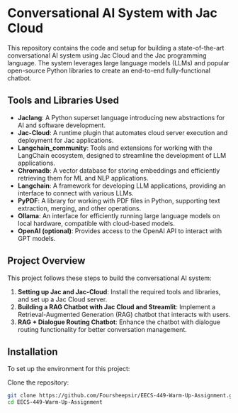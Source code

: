 # Conversational AI System with Jac Cloud

This repository contains the code and setup for building a state-of-the-art conversational AI system using Jac Cloud and the Jac programming language. The system leverages large language models (LLMs) and popular open-source Python libraries to create an end-to-end fully-functional chatbot.

## Tools and Libraries Used

- **Jaclang**: A Python superset language introducing new abstractions for AI and software development.
- **Jac-Cloud**: A runtime plugin that automates cloud server execution and deployment for Jac applications.
- **Langchain_community**: Tools and extensions for working with the LangChain ecosystem, designed to streamline the development of LLM applications.
- **Chromadb**: A vector database for storing embeddings and efficiently retrieving them for ML and NLP applications.
- **Langchain**: A framework for developing LLM applications, providing an interface to connect with various LLMs.
- **PyPDF**: A library for working with PDF files in Python, supporting text extraction, merging, and other operations.
- **Ollama**: An interface for efficiently running large language models on local hardware, compatible with cloud-based models.
- **OpenAI (optional)**: Provides access to the OpenAI API to interact with GPT models.

## Project Overview

This project follows these steps to build the conversational AI system:

1. **Setting up Jac and Jac-Cloud**: Install the required tools and libraries, and set up a Jac Cloud server.
2. **Building a RAG Chatbot with Jac Cloud and Streamlit**: Implement a Retrieval-Augmented Generation (RAG) chatbot that interacts with users.
3. **RAG + Dialogue Routing Chatbot**: Enhance the chatbot with dialogue routing functionality for better conversation management.

## Installation

To set up the environment for this project:

Clone the repository:
   ```bash
   git clone https://github.com/Foursheepsir/EECS-449-Warm-Up-Assignment.git
   cd EECS-449-Warm-Up-Assignment
   ```
